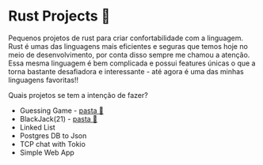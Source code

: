 # Rust Projects 🦀

Pequenos projetos de rust para criar confortabilidade com a linguagem. Rust é umas das linguagens mais eficientes e seguras que temos hoje no meio de desenvolvimento, por conta disso sempre me chamou a atenção. Essa mesma linguagem é bem complicada e possui features únicas o que a torna bastante desafiadora e interessante - até agora é uma das minhas linguagens favoritas!! 

Quais projetos se tem a intenção de fazer?

- Guessing Game - [pasta 📂](/guessing_game)
- BlackJack(21) - [pasta 📂](/blackjack_cardgame)
- Linked List
- Postgres DB to Json
- TCP chat with Tokio
- Simple Web App


